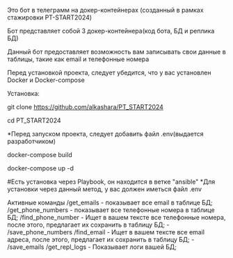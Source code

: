 Это бот в телеграмм на докер-контейнерах (созданный в рамках стажировки PT-START2024)

Бот представляет собой 3 докер-контейнера(код бота, БД и реплика БД)

Данный бот предоставляет возможность вам записывать свои данные в таблицы, такие как email и телефонные номера

Перед установкой проекта, следует убедится, что у вас установлен Docker и Docker-compose

Установка:

  git clone https://github.com/alkashara/PT_START2024

  cd PT_START2024

*Перед запуском проекта, следует добавить файл .env(выдается разработчиком)

  docker-compose build

  docker-compose up -d


#Есть установка через Playbook, он находится в ветке "ansible"
*Для установки через данный метод, у вас должен иметься файл .env


Активные команды
/get_emails - показывает все email в таблице БД;
/get_phone_numbers - показывает все телефонные номера в таблице БД;
/find_phone_number - Ищет в вашем тексте все телефонные номера, после этого, предлагает их сохранить в таблицу БД; - /save_phone_numbers
/find_email - Ищет в вашем тексте все email адреса, после этого, предлагает их сохранить в таблицу БД; - /save_emails
/get_repl_logs - Показывает логи вашей БД;
